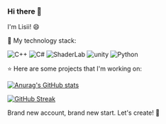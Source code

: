 ### Hi there 👋

I'm Lisii! :smile:

:page_with_curl: My technology stack:

![C++](https://img.shields.io/badge/C/C++-%230175C2.svg?style=for-the-badge&logo=cplusplus&logoColor=white)
![C#](https://img.shields.io/badge/Csharp-%2302569B.svg?style=for-the-badge&logo=sharp&logoColor=white)
![ShaderLab](https://img.shields.io/badge/ShaderLab/HLSL-%230175C2.svg?style=for-the-badge&logo=resharper&logoColor=white)
![unity](https://img.shields.io/badge/Unity-%2311234.svg?style=for-the-badge&logo=unity&logoColor=white)
![Python](https://img.shields.io/badge/python-%23000000.svg?style=for-the-badge&logo=python&logoColor=white)

:star: Here are some projects that I'm working on:

[![Anurag's GitHub stats](https://github-readme-stats.vercel.app/api?username=Lisiiii)](https://github.com/anuraghazra/github-readme-stats)

[![GitHub Streak](https://github-readme-streak-stats.herokuapp.com/?user=Lisiiii)](https://git.io/streak-stats)

Brand new account, brand new start. Let's create! :wrench:
